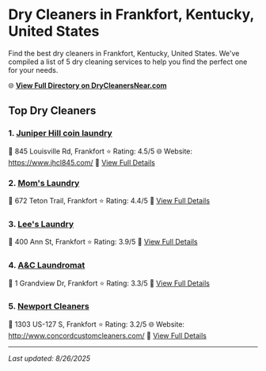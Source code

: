 # Dry Cleaners in Frankfort, Kentucky, United States

Find the best dry cleaners in Frankfort, Kentucky, United States. We've compiled a list of 5 dry cleaning services to help you find the perfect one for your needs.

🌐 **[View Full Directory on DryCleanersNear.com](https://drycleanersnear.com/city/US/Kentucky/Frankfort)**

## Top Dry Cleaners

### 1. [Juniper Hill coin laundry](https://drycleanersnear.com/dryCleaner/688f201846b6614a95a95f37/juniper-hill-coin-laundry)
📍 845 Louisville Rd, Frankfort
⭐ Rating: 4.5/5
🌐 Website: https://www.jhcl845.com/
🔗 [View Full Details](https://drycleanersnear.com/dryCleaner/688f201846b6614a95a95f37/juniper-hill-coin-laundry)

### 2. [Mom's Laundry](https://drycleanersnear.com/dryCleaner/688f1ffe46b6614a95a95e78/mom-s-laundry)
📍 672 Teton Trail, Frankfort
⭐ Rating: 4.4/5
🔗 [View Full Details](https://drycleanersnear.com/dryCleaner/688f1ffe46b6614a95a95e78/mom-s-laundry)

### 3. [Lee's Laundry](https://drycleanersnear.com/dryCleaner/688f204c46b6614a95a960bf/lee-s-laundry)
📍 400 Ann St, Frankfort
⭐ Rating: 3.9/5
🔗 [View Full Details](https://drycleanersnear.com/dryCleaner/688f204c46b6614a95a960bf/lee-s-laundry)

### 4. [A&C Laundromat](https://drycleanersnear.com/dryCleaner/688f206146b6614a95a96160/a-c-laundromat)
📍 1 Grandview Dr, Frankfort
⭐ Rating: 3.3/5
🔗 [View Full Details](https://drycleanersnear.com/dryCleaner/688f206146b6614a95a96160/a-c-laundromat)

### 5. [Newport Cleaners](https://drycleanersnear.com/dryCleaner/688f1fd346b6614a95a95c93/newport-cleaners)
📍 1303 US-127 S, Frankfort
⭐ Rating: 3.2/5
🌐 Website: http://www.concordcustomcleaners.com/
🔗 [View Full Details](https://drycleanersnear.com/dryCleaner/688f1fd346b6614a95a95c93/newport-cleaners)


---

*Last updated: 8/26/2025*
